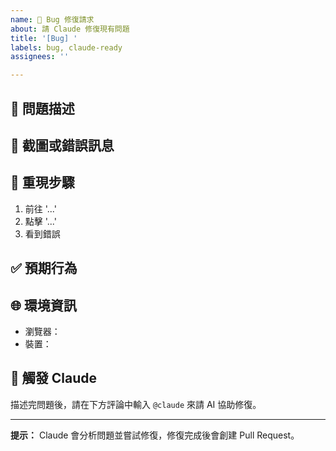 ```yaml
---
name: 🐛 Bug 修復請求
about: 請 Claude 修復現有問題
title: '[Bug] '
labels: bug, claude-ready
assignees: ''

---
```


## 🐛 問題描述

<!-- 請描述您遇到的問題 -->

## 📸 截圖或錯誤訊息

<!-- 如果有的話，請提供截圖或錯誤訊息 -->

## 🔄 重現步驟

1. 前往 '...'
2. 點擊 '...'
3. 看到錯誤

## ✅ 預期行為

<!-- 應該發生什麼事？ -->

## 🌐 環境資訊

- 瀏覽器：
- 裝置：

## 🤖 觸發 Claude

描述完問題後，請在下方評論中輸入 `@claude` 來請 AI 協助修復。

---

**提示：** Claude 會分析問題並嘗試修復，修復完成後會創建 Pull Request。